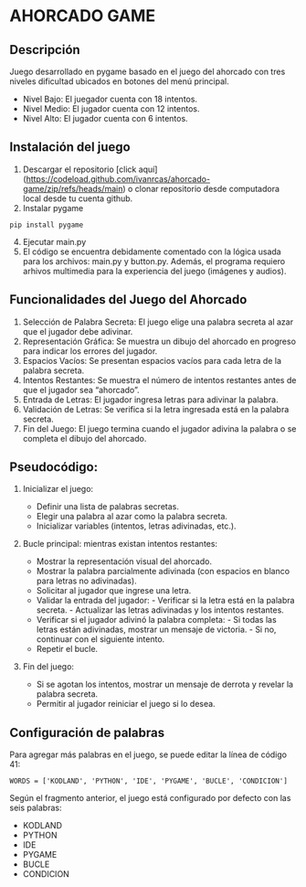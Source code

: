 # AHORCADO GAME
## Descripción
Juego desarrollado en pygame basado en el juego del ahorcado con tres niveles dificultad ubicados en botones del menú principal.
- Nivel Bajo: El juegador cuenta con 18 intentos.
- Nivel Medio: El jugador cuenta con 12 intentos.
- Nivel Alto: El jugador cuenta con 6 intentos.

## Instalación del juego
1. Descargar el repositorio [click aquí] (https://codeload.github.com/ivanrcas/ahorcado-game/zip/refs/heads/main) o clonar repositorio desde computadora local desde tu cuenta github.
2. Instalar pygame
```
pip install pygame
```
4. Ejecutar main.py
5. El código se encuentra debidamente comentado con la lógica usada para los archivos: main.py y button.py. Además, el programa requiero arhivos multimedia para la experiencia del juego (imágenes y audios).

## Funcionalidades del Juego del Ahorcado
1. Selección de Palabra Secreta: El juego elige una palabra secreta al azar que el jugador debe adivinar.
2. Representación Gráfica: Se muestra un dibujo del ahorcado en progreso para indicar los errores del jugador.
3. Espacios Vacíos: Se presentan espacios vacíos para cada letra de la palabra secreta.
4. Intentos Restantes: Se muestra el número de intentos restantes antes de que el jugador sea “ahorcado”.
5. Entrada de Letras: El jugador ingresa letras para adivinar la palabra.
6. Validación de Letras: Se verifica si la letra ingresada está en la palabra secreta.
7. Fin del Juego: El juego termina cuando el jugador adivina la palabra o se completa el dibujo del ahorcado.

## Pseudocódigo:
1. Inicializar el juego:
   - Definir una lista de palabras secretas.
   - Elegir una palabra al azar como la palabra secreta.
   - Inicializar variables (intentos, letras adivinadas, etc.).

2. Bucle principal: mientras existan intentos restantes:
    - Mostrar la representación visual del ahorcado.
    - Mostrar la palabra parcialmente adivinada (con espacios en blanco para letras no adivinadas).
    - Solicitar al jugador que ingrese una letra.
    - Validar la entrada del jugador:
          - Verificar si la letra está en la palabra secreta.
          - Actualizar las letras adivinadas y los intentos restantes.
    - Verificar si el jugador adivinó la palabra completa:
          - Si todas las letras están adivinadas, mostrar un mensaje de victoria.
          - Si no, continuar con el siguiente intento.
    - Repetir el bucle.

3. Fin del juego:
   - Si se agotan los intentos, mostrar un mensaje de derrota y revelar la palabra secreta.
   - Permitir al jugador reiniciar el juego si lo desea.

## Configuración de palabras
Para agregar más palabras en el juego, se puede editar la línea de código 41:
```
WORDS = ['KODLAND', 'PYTHON', 'IDE', 'PYGAME', 'BUCLE', 'CONDICION']
```

Según el fragmento anterior, el juego está configurado por defecto con las seis palabras:
* KODLAND 
* PYTHON
* IDE
* PYGAME
* BUCLE
* CONDICION

